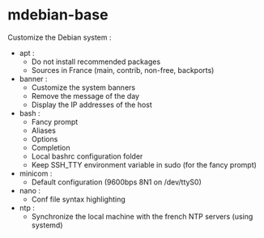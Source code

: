 # mdebian-base

Customize the Debian system :
- apt :
  - Do not install recommended packages
  - Sources in France (main, contrib, non-free, backports)
- banner :
  - Customize the system banners
  - Remove the message of the day
  - Display the IP addresses of the host
- bash :
  - Fancy prompt
  - Aliases
  - Options
  - Completion
  - Local bashrc configuration folder
  - Keep SSH_TTY environment variable in sudo (for the fancy prompt)
- minicom :
  - Default configuration (9600bps 8N1 on /dev/ttyS0)
- nano :
  - Conf file syntax highlighting
- ntp :
  - Synchronize the local machine with the french NTP servers (using systemd)
